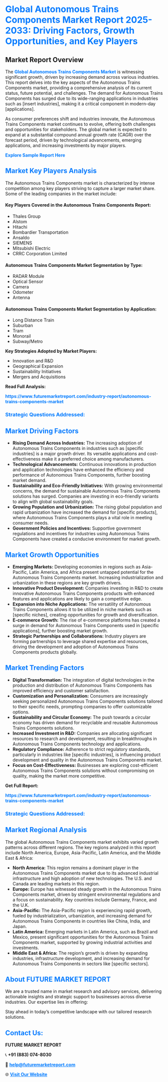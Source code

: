 <h1 style="color: #007BFF;">Global Autonomous Trains Components Market Report 2025-2033: Driving Factors, Growth Opportunities, and Key Players</h1>

<section id="overview">
<h2>Market Report Overview</h2>
<p>The <a href="https://www.futuremarketreport.com/industry-report/autonomous-trains-components-market" style="color: #007BFF; text-decoration: none;"><strong>Global Autonomous Trains Components Market</strong></a> is witnessing significant growth, driven by increasing demand across various industries. This report delves into the key aspects of the Autonomous Trains Components market, providing a comprehensive analysis of its current status, future potential, and challenges. The demand for Autonomous Trains Components has surged due to its wide-ranging applications in industries such as [insert industries], making it a critical component in modern-day [applications].</p>
<p>As consumer preferences shift and industries innovate, the Autonomous Trains Components market continues to evolve, offering both challenges and opportunities for stakeholders. The global market is expected to expand at a substantial compound annual growth rate (CAGR) over the forecast period, driven by technological advancements, emerging applications, and increasing investments by major players.</p>
</section>

<section id="overview">
<p><a href="https://www.futuremarketreport.com/request-sample/reportId=49231" style="color: #007BFF; text-decoration: none;"><strong>Explore Sample Report Here</strong></a></p>
</section>

<section id="key-players">
<h2 style="color: #007BFF;">Market Key Players Analysis</h2>
<p>The Autonomous Trains Components market is characterized by intense competition among key players striving to capture a larger market share. Some of the leading companies in the market include:</p>
<h4>Key Players Covered in the Autonomous Trains Components Report:</h4>
<ul><li>Thales Group</li><li>Alstom</li><li>Hitachi</li><li>Bombardier Transportation</li><li>Ansaldo</li><li>SIEMENS</li><li>Mitsubishi Electric</li><li>CRRC Corporation Limited</li></ul>
<h4>Autonomous Trains Components Market Segmentation by Type:</h4>
<ul><li>RADAR Module</li><li>Optical Sensor</li><li>Camera</li><li>Odometer</li><li>Antenna</li></ul>

<h4>Autonomous Trains Components Market Segmentation by Application:</h4>
<ul><li>Long Distance Train</li><li>Suburban</li><li>Tram</li><li>Monorail</li><li>Subway/Metro</li></ul>
<p><strong>Key Strategies Adopted by Market Players:</strong></p>
<ul>
<li>Innovation and R&D</li>
<li>Geographical Expansion</li>
<li>Sustainability Initiatives</li>
<li>Mergers and Acquisitions</li>
</ul>
</section>

<section>
<p><strong>Read Full Analysis: </strong></p><a href="https://www.futuremarketreport.com/industry-report/autonomous-trains-components-market" style="color: #007BFF; text-decoration: none;"><strong>https://www.futuremarketreport.com/industry-report/autonomous-trains-components-market</strong></a>
<h3 style="color: #007BFF;">Strategic Questions Addressed:</h3>
</section>

<section id="driving-factors">
<h2 style="color: #007BFF;">Market Driving Factors</h2>
<ul>
<li><strong>Rising Demand Across Industries:</strong> The increasing adoption of Autonomous Trains Components in industries such as [specific industries] is a major growth driver. Its versatile applications and cost-effectiveness make it a preferred choice among manufacturers.</li>
<li><strong>Technological Advancements:</strong> Continuous innovations in production and application technologies have enhanced the efficiency and performance of Autonomous Trains Components, further boosting market demand.</li>
<li><strong>Sustainability and Eco-Friendly Initiatives:</strong> With growing environmental concerns, the demand for sustainable Autonomous Trains Components solutions has surged. Companies are investing in eco-friendly variants to align with global sustainability goals.</li>
<li><strong>Growing Population and Urbanization:</strong> The rising global population and rapid urbanization have increased the demand for [specific products], where Autonomous Trains Components plays a vital role in meeting consumer needs.</li>
<li><strong>Government Policies and Incentives:</strong> Supportive government regulations and incentives for industries using Autonomous Trains Components have created a conducive environment for market growth.</li>
</ul>
</section>

<section id="growth-opportunities">
<h2 style="color: #007BFF;">Market Growth Opportunities</h2>
<ul>
<li><strong>Emerging Markets:</strong> Developing economies in regions such as Asia-Pacific, Latin America, and Africa present untapped potential for the Autonomous Trains Components market. Increasing industrialization and urbanization in these regions are key growth drivers.</li>
<li><strong>Innovative Product Development:</strong> Companies investing in R&D to create innovative Autonomous Trains Components products with enhanced features and applications are likely to gain a competitive edge.</li>
<li><strong>Expansion into Niche Applications:</strong> The versatility of Autonomous Trains Components allows it to be utilized in niche markets such as [specific niches], creating opportunities for growth and diversification.</li>
<li><strong>E-commerce Growth:</strong> The rise of e-commerce platforms has created a surge in demand for Autonomous Trains Components used in [specific applications], further boosting market growth.</li>
<li><strong>Strategic Partnerships and Collaborations:</strong> Industry players are forming partnerships to leverage shared expertise and resources, driving the development and adoption of Autonomous Trains Components products globally.</li>
</ul>
</section>

<section id="trending-factors">
<h2 style="color: #007BFF;">Market Trending Factors</h2>
<ul>
<li><strong>Digital Transformation:</strong> The integration of digital technologies in the production and distribution of Autonomous Trains Components has improved efficiency and customer satisfaction.</li>
<li><strong>Customization and Personalization:</strong> Consumers are increasingly seeking personalized Autonomous Trains Components solutions tailored to their specific needs, prompting companies to offer customizable options.</li>
<li><strong>Sustainability and Circular Economy:</strong> The push towards a circular economy has driven demand for recyclable and reusable Autonomous Trains Components solutions.</li>
<li><strong>Increased Investment in R&D:</strong> Companies are allocating significant resources to research and development, resulting in breakthroughs in Autonomous Trains Components technology and applications.</li>
<li><strong>Regulatory Compliance:</strong> Adherence to strict regulatory standards, particularly in industries like [specific industries], is influencing product development and quality in the Autonomous Trains Components market.</li>
<li><strong>Focus on Cost-Effectiveness:</strong> Businesses are exploring cost-efficient Autonomous Trains Components solutions without compromising on quality, making the market more competitive.</li>
</ul>
</section>

<section>
<p><strong>Get Full Report: </strong></p><a href="https://www.futuremarketreport.com/industry-report/autonomous-trains-components-market" style="color: #007BFF; text-decoration: none;"><strong>https://www.futuremarketreport.com/industry-report/autonomous-trains-components-market</strong></a>
<h3 style="color: #007BFF;">Strategic Questions Addressed:</h3>
</section>


<section id="regional-analysis">
<h2 style="color: #007BFF;">Market Regional Analysis</h2>
<p>The global Autonomous Trains Components market exhibits varied growth patterns across different regions. The key regions analyzed in this report include North America, Europe, Asia-Pacific, Latin America, and the Middle East & Africa:</p>
<ul>
<li><strong>North America:</strong> This region remains a dominant player in the Autonomous Trains Components market due to its advanced industrial infrastructure and high adoption of new technologies. The U.S. and Canada are leading markets in this region.</li>
<li><strong>Europe:</strong> Europe has witnessed steady growth in the Autonomous Trains Components market, driven by stringent environmental regulations and a focus on sustainability. Key countries include Germany, France, and the U.K.</li>
<li><strong>Asia-Pacific:</strong> The Asia-Pacific region is experiencing rapid growth, fueled by industrialization, urbanization, and increasing demand for Autonomous Trains Components in countries like China, India, and Japan.</li>
<li><strong>Latin America:</strong> Emerging markets in Latin America, such as Brazil and Mexico, present significant opportunities for the Autonomous Trains Components market, supported by growing industrial activities and investments.</li>
<li><strong>Middle East & Africa:</strong> The region’s growth is driven by expanding industries, infrastructure development, and increasing demand for Autonomous Trains Components in sectors like [specific sectors].</li>
</ul>
</section>

<footer>
<h2 style="color: #007BFF;">About FUTURE MARKET REPORT</h2>
<p>We are a trusted name in market research and advisory services, delivering actionable insights and strategic support to businesses across diverse industries. Our expertise lies in offering:</p>

<p>Stay ahead in today’s competitive landscape with our tailored research solutions.</p>

<h2 style="color: #007BFF;">Contact Us:</h2>
<p><strong>FUTURE MARKET REPORT</strong></p>
<p>📞 <strong>+91 (883) 074-8030</strong></p>
<p>📧 <strong><a href="mailto:help@futuremarketreport.com" style="color: #007BFF;">help@futuremarketreport.com</a></strong></p>
<p>🌐 <strong><a href="https://www.futuremarketreport.com/" style="color: #007BFF;">Visit Our Website</a></strong></p>
</footer>